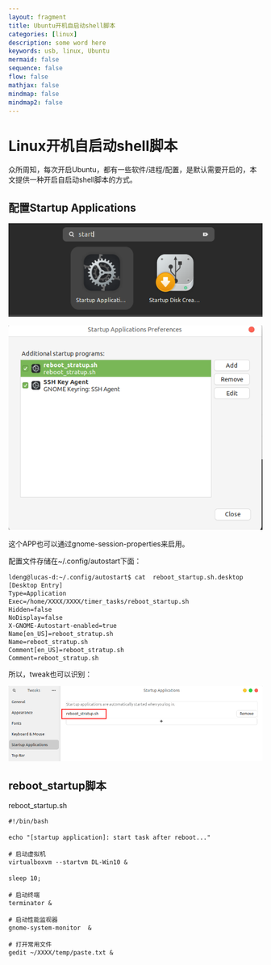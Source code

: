 ```yaml
---
layout: fragment
title: Ubuntu开机自启动shell脚本
categories: [linux]
description: some word here
keywords: usb, linux, Ubuntu
mermaid: false
sequence: false
flow: false
mathjax: false
mindmap: false
mindmap2: false
---
```




#  Linux开机自启动shell脚本

众所周知，每次开启Ubuntu，都有一些软件/进程/配置，是默认需要开启的，本文提供一种开启自启动shell脚本的方式。



## 配置Startup Applications



![image-20231029152511510](https://raw.githubusercontent.com/KingofHubGit/ImageFactory/main/Public/image-20231029152511510.png)

![image-20231029152758224](https://raw.githubusercontent.com/KingofHubGit/ImageFactory/main/Public/image-20231029152758224.png)

这个APP也可以通过gnome-session-properties来启用。

配置文件存储在~/.config/autostart下面：

```shell
ldeng@lucas-d:~/.config/autostart$ cat  reboot_startup.sh.desktop 
[Desktop Entry]
Type=Application
Exec=/home/XXXX/XXXX/timer_tasks/reboot_startup.sh
Hidden=false
NoDisplay=false
X-GNOME-Autostart-enabled=true
Name[en_US]=reboot_stratup.sh
Name=reboot_stratup.sh
Comment[en_US]=reboot_stratup.sh
Comment=reboot_stratup.sh
```

所以，tweak也可以识别：

![image-20231029161323524](https://raw.githubusercontent.com/KingofHubGit/ImageFactory/main/Public/image-20231029161323524.png)





## reboot_startup脚本



reboot_startup.sh

```
#!/bin/bash

echo "[startup application]: start task after reboot..."

# 启动虚拟机
virtualboxvm --startvm DL-Win10 & 

sleep 10;

# 启动终端
terminator &

# 启动性能监视器
gnome-system-monitor  &

# 打开常用文件
gedit ~/XXXX/temp/paste.txt &

```















